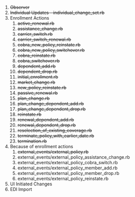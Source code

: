 1. ~~Observer~~
2. ~~Individual Updates - individual_change_set.rb~~
3. Enrollment Actions
   1. ~~active_renewal.rb~~
   2. ~~assistance_change.rb~~
   3. ~~carrier_switch.rb~~
   4. ~~carrier_switch_renewal.rb~~
   5. ~~cobra_new_policy_reinstate.rb~~
   6. ~~cobra_new_policy_switchover.rb~~
   7. ~~cobra_reinstate.rb~~
   8. ~~cobra_switchover.rb~~
   9. ~~dependent_add.rb~~
   10. ~~dependent_drop.rb~~
   11. ~~initial_enrollment.rb~~
   12. ~~market_change.rb~~
   13. ~~new_policy_reinstate.rb~~
   14. ~~passive_renewal.rb~~
   15. ~~plan_change.rb~~
   16. ~~plan_change_dependent_add.rb~~
   17. ~~plan_change_dependent_drop.rb~~
   18. ~~reinstate.rb~~
   19. ~~renewal_dependent_add.rb~~
   20. ~~renewal_dependent_drop.rb~~
   21. ~~reselection_of_existing_coverage.rb~~
   22. ~~terminate_policy_with_earlier_date.rb~~
   23. ~~termination.rb~~
4. Because of enrollment actions
   1. ~~external_events/external_policy.rb~~
   2. external_events/external_policy_assistance_change.rb
   3. external_events/external_policy_cobra_switch.rb
   4. external_events/external_policy_member_add.rb
   5. external_events/external_policy_member_drop.rb
   6. external_events/external_policy_reinstate.rb
5. UI Initiated Changes
6. EDI Import